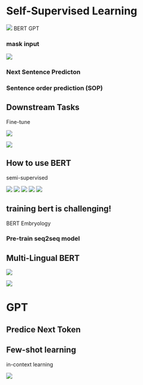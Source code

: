 # Self-Supervised Learning
![](img/stavreal.PNG)
BERT GPT
### mask input
![](img/maskinput.PNG)
### Next Sentence Predicton

### Sentence order prediction (SOP)

## Downstream Tasks

Fine-tune

![](img/Downstream.PNG)

![](img/GLUE.PNG)

## How to use BERT

semi-supervised

![](img/BERT_CASE1.PNG)
![](img/BERT_CASE2.PNG)
![](img/BERT_CASE3.PNG)
![](img/BERT_CASE4_1.PNG)
![](img/BERT_CASE4_2.PNG)

## training bert is challenging!
BERT Embryology

### Pre-train seq2seq model

## Multi-Lingual BERT
![](img/ml_BERT.PNG)

![](img/c2e.PNG)

# GPT
## Predice Next Token

## Few-shot learning
in-context learning

![](img/incontext.PNG)